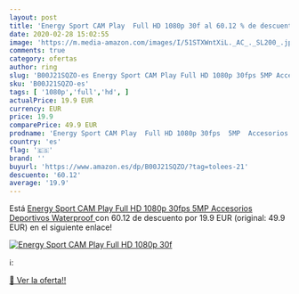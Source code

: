 ```yaml
---
layout: post
title: 'Energy Sport CAM Play  Full HD 1080p 30f al 60.12 % de descuento'
date: 2020-02-28 15:02:55
image: 'https://m.media-amazon.com/images/I/51STXWntXiL._AC_._SL200_.jpg'
comments: true
category: ofertas
author: ring
slug: 'B00J21SQZO-es Energy Sport CAM Play Full HD 1080p 30fps 5MP Accesorios...'
sku: 'B00J21SQZO-es'
tags: [ '1080p','full','hd', ]
actualPrice: 19.9 EUR
currency: EUR
price: 19.9
comparePrice: 49.9 EUR
prodname: 'Energy Sport CAM Play  Full HD 1080p 30fps  5MP  Accesorios Deportivos  Waterproof '
country: 'es'
flag: '🇪🇸'
brand: ''
buyurl: 'https://www.amazon.es/dp/B00J21SQZO/?tag=tolees-21'
descuento: '60.12'
average: '19.9'
---
```


Está [Energy Sport CAM Play  Full HD 1080p 30fps  5MP  Accesorios Deportivos  Waterproof ](https://www.amazon.es/dp/B00J21SQZO/?tag=tolees-21) con 60.12 de descuento por 19.9 EUR (original: 49.9 EUR) en el siguiente enlace!

[![Energy Sport CAM Play  Full HD 1080p 30f](https://m.media-amazon.com/images/I/51STXWntXiL._AC_._SL200_.jpg)](https://www.amazon.es/dp/B00J21SQZO/?tag=tolees-21)

ℹ️:


[🛒 Ver la oferta!!](https://www.amazon.es/dp/B00J21SQZO/?tag=tolees-21)
